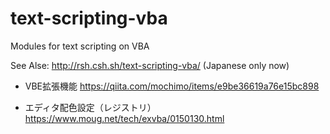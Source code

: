 text-scripting-vba
==================

Modules for text scripting on VBA

See Alse: http://rsh.csh.sh/text-scripting-vba/ (Japanese only now)

- VBE拡張機能
https://qiita.com/mochimo/items/e9be36619a76e15bc898

- エディタ配色設定（レジストリ）
https://www.moug.net/tech/exvba/0150130.html

